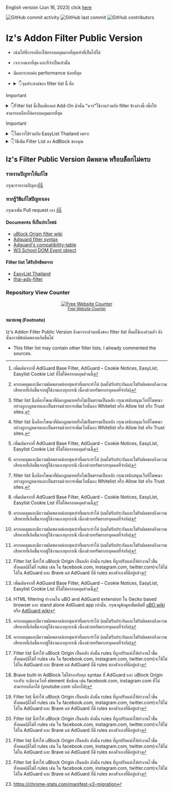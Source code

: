 English version (Jun 16, 2023) click  [here](https://github.com/Iz-zzzzz/IzFilter-Public/blob/main/README_Eng.md)

<img alt="GitHub commit activity" src="https://img.shields.io/github/commit-activity/m/Iz-zzzzz/IzFilter-Public"> <img alt="GitHub last commit" src="https://img.shields.io/github/last-commit/Iz-zzzzz/IzFilter-Public"> <img alt="GitHub contributors" src="https://img.shields.io/github/contributors/Iz-zzzzz/IzFilter-Public">

# Iz's Addon Filter Public Version

- เน้นไปที่การบล็อกให้ครอบคลุมมากที่สุดเท่าที่เป็นไปได้
- เจาะจงมากที่สุด และที่จำเป็นเท่านั้น
- มีผลกระทบต่อ performance น้อยที่สุด
- <details><summary>👇จุดประสงค์ของ filter list นี้ คือ</summary>

  - บล็อกโฆษณาทุกชนิด [^3][^6][^4]
    - script โฆษณา
    - โฆษณาประจำเว็บ (ไม่รวมถึงโฆษณาประจำเว็บที่ไม่ได้การสนับสนุนจากภายนอก)
    - โฆษณาประเภทรูป
    - โฆษณาประเภทข้อความ
    - โฆษณาประเภท video  (video ad)
    - โฆษณาประเภทเว็บพuัu
    - โฆษณาทั่วไป (generic ad)
    - advertisement network request
    - popup advertisement
    - popunder advertisement
    - notification advertisement
    - anti-adblock [^4]
    - โฆษณาประเภท frame
  - บล็อกสื่งต่างๆ ที่น่ารำคาญ หรือดึงดูดความสนใจ [^3][^6]
    - paywall ที่ไม่สมเหตุสมผล [^4]
    - cookie consent
      - cosmetics rule
      - cookie network request rule
    - ป้องกันการคลิกขวา
    - ป้องกันลากคลุมข้อความ
    - แก้ไข css ของบางเว็บที่ผิดพลาด (ไม่กระทบต่อการใช้งาน)
  - ความเป็นส่วนตัว [^3][^6]
    - analytics
    - telemetry
    - network request parameter ที่ไม่จำเป็น
    - script หรือ element ไม่จำเป็น (ไม่รวม back to top button)
  - บล็อกเว็บอันตราย เช่น spam ใน Facebook(เมื่อกดคลิกลิงก์ไปจะมีข้อความเตือน), ลิงก์ Phishing [^6]
    - เว็บอันตรายประเภท frame ที่แฝงภายในเว็บ
  - พยายามให้สามารถทำงานได้ดีที่สุด แม้ไม่ได้เปิดใช้งาน cosmetic filter [^6]
  - unblock rules ที่ไม่จำเป็นของ filter list อื่นๆ ทำให้ performance ดีขึ้น เช่น facebook.com, twitter.com, instagram.com, youtube.com เป็นต้น [^1] [^3]
  - พยายามใช้ HTML Filtering เมื่อใช้ได้ [^5] [^6]
  - สามารถใช้ร่วมกับ extension [Dark Reader](https://github.com/darkreader/darkreader) ได้ และช่วยแก้บาง element ที่ทำให้เป็น dark mode ไม่สำเร็จด้วย [^6]
  - หากเป็นชาวต่างชาติ(ไม่เข้าเว็บภาษาไทย) แล้วใช้ filter list นี้ จะได้ประโยชน์จากการ rule ที่เพิ่มเติมในเว็บ international และ unblock rules ที่ไม่จำเป็นของ filter list อื่นๆ
</details>

> [!IMPORTANT]
> <details><summary>👇Filter list นี้เป็นเพียงแค่ Add-On ดังนั้น "ควร"ใช้งานร่วมกับ filter ข้างล่างนี้ เพื่อให้สามารถบล็อกได้ครอบคลุมมากที่สุด</summary>
>
> - AdGuard Filter
> - AdGuard – Cookie Notices
> - AdGuard Tracking Protection
> - AdGuard URL Tracking Protection
> - AdGuard – Mobile Ads
> - EasyList
> - Easylist Cookie List
> - Easy Privacy 
>
> ถ้าใช้ uBlock Origin ก็ควรเปิด uBlock filters – Ads, uBlock filters – Privacy และ uBlock filters – Annoyances ด้วย
</details>

> [!IMPORTANT]
> <details><summary>👇ไม่ควรใช้ร่วมกับ EasyList Thailand เพราะ </summary>
>
> 1. [EasyList Thailand](https://github.com/easylist-thailand/easylist-thailand) อาจไม่ได้มีการ maintenance บ่อยนัก ทำให้ filter ส่วนใหญ่ใช้ไม่ได้ หรือไม่ก็มีบางส่วนซ้อนทับกันกับ filter นี้ โดยไม่จำเป็น
> 2. จุดประสงค์หลักที่ต่างกันของ filter และทำเพื่อ platform ที่ต่างกัน (filter list นี้เน้นรองรับ uBO, AdGuard, Brave เป็นหลัก) จึงอาจทำให้ filter บางส่วนขัดแย้งกันหรือใช้ได้ไม่เต็มประสิทธิภาพ
> 3. filter list นี้ทำมาครอบคลุมกว่า [EasyList Thailand](https://github.com/easylist-thailand/easylist-thailand)

<details><summary>👇วิธีเพิ่ม Filter List ลง AdBlock ของคุณ
</summary>

- ~~[AdGuard extension](https://adguard.com/en/adguard-browser-extension/overview.html)~~ [^1]
  - ~~กด[ที่นี่](https://subscribe.adblockplus.org/?location=https%3A%2F%2Fraw.githubusercontent.com%2FIz-zzzzz%2FIzFilter-Public%2Fmain%2FIz's%20Addon%20Filter%20Public%20Github.txt&title=Iz's%20Addon%20Filter%20Public%20Github) > กด Next > (ทำหรือไม่ก็ได้ มีผลเล็กน้อย) ติ๊กถูก Trusted > กด Subscribe~~
รอแก้บัค https://github.com/AdguardTeam/AdguardBrowserExtension/issues/2690, https://github.com/AdguardTeam/AdguardBrowserExtension/issues/2259, https://github.com/AdguardTeam/AdguardBrowserExtension/issues/2646
- [uBlock Origin extension](https://github.com/gorhill/uBlock)
  - กด[ที่นี่](https://subscribe.adblockplus.org/?location=https%3A%2F%2Fraw.githubusercontent.com%2FIz-zzzzz%2FIzFilter-Public%2Fmain%2FIz's%20Addon%20Filter%20Public%20Github.txt&title=Iz's%20Addon%20Filter%20Public%20Github) > กด Subscribe ที่มุมขวาบน
  - ถ้าเป็นไปได้ เพิ่ม `https://raw.githubusercontent.com/Iz-zzzzz` ลงใน trustedListPrefixes ด้วย [รายละเอียดเพิ่มเติม](https://github.com/gorhill/uBlock/wiki/Advanced-settings#trustedlistprefixes)
- Brave Browser (built-in AdBlock) [Windows, iOS, iPadOS, macOS, Android, Linux](https://brave.com/) [^2]
  - ไปที่การตั้งค่าของ Brave browser > Shields > Content filtering > ตรงหมวด Add custom filter lists > ให้ใส่ Url นี้ `https://raw.githubusercontent.com/Iz-zzzzz/IzFilter-Public/main/Iz's%20Addon%20Filter%20Public%20Github.txt` > กด Add
- AdGuard Application: [Windows](https://adguard.com/en/adguard-windows/overview.html) [^1], [Android app](https://adguard.com/en/adguard-android/overview.html) [^1], [iOS, iPadOS](https://apps.apple.com/us/app/adguard-adblock-privacy/id1047223162) [^1], [Mac](https://adguard.com/en/adguard-mac/overview.html) [^1]
  - ให้หาในหมวด Custom filter แล้วใส่ Url นี้ `https://raw.githubusercontent.com/Iz-zzzzz/IzFilter-Public/main/Iz's%20Addon%20Filter%20Public%20Github.txt` > ติ๊กถูก Trusted > กด Subscribe
- อื่นๆ
  - ให้หา menu ที่บอกถึง custom filter lists แล้วนำลิงก์ไปใส่ด้วยตัวเอง

> filter นี้ทำมาเพื่อรองรับ platform ด้านบนเป็นหลัก

> Chromium กำลังจะปิด Manifest V2 (API หลักของ AdBlock) ในอนาคต แนะนำให้หลีกเลี่ยง Chromium-based browser ไปใช้ Brave, Firefox หรือ AdGuard Application แทน [^7]
</details>

## Iz's Filter Public Version ผิดพลาด หรือบล็อกไม่ครบ
### รายงานปัญหาให้แก้ไข
กรุณารายงานปัญหา[ที่นี้](https://github.com/Iz-zzzzz/IzFilter-Public/issues) 

### หากรู้วิธีแก้ไขปัญหาเอง

กรุณาเพิ่ม Pull request เอง [ที่นี้](https://github.com/Iz-zzzzz/IzFilter-Public/pulls)

#### Documents ที่เป็นประโยชน์
- [uBlock Origin filter wiki](https://github.com/gorhill/uBlock/wiki/Static-filter-syntax)
- [Adguard filter syntax](https://kb.adguard.com/en/general/how-to-create-your-own-ad-filters)
- [Adguard's compatibility-table](https://github.com/AdguardTeam/Scriptlets/blob/master/wiki/compatibility-table.md)
- [W3 School DOM Event object](https://www.w3schools.com/jsref/dom_obj_event.asp)

#### Filter list ได้รับอิทธิพลจาก
- [EasyList Thailand](https://github.com/easylist-thailand/easylist-thailand)
- [thai-ads-filter](https://github.com/adblock-thai/thai-ads-filter)

### Repository View Counter
<div align='center'><a href='https://www.websitecounterfree.com'><img src='https://www.websitecounterfree.com/c.php?d=9&id=55347&s=4' border='0' alt='Free Website Counter'></a><br / ><small><a href='https://www.websitecounterfree.com' title="Free Website Counter">Free Website Counter</a></small></div>

#### หมายเหตุ (Footnote)
Iz's Addon Filter Public Version ดึงมาจากส่วนหนึ่งของ filter list ที่ผมใช้เองส่วนตัว ดังนั้นอาจมีข้อผิดพลาดเกิดขึ้นได้
- This filter list may contain other filter lists. I already commented the sources.

[^1]: Filter list นี้ทำให้ uBlock Origin เป็นหลัก ดังนั้น rules ที่ถูกปรับแต่งให้ทำงานไวขึ้นทั้งหมด(มีไม่กี่ rules เช่น ใน facebook.com, instagram.com, twitter.com)จะใช้ไม่ได้ใน AdGuard และ Brave แต่ AdGuard ก็มี rules ของตัวเองที่ดีอยู่แล้ว

[^2]: Brave built-in AdBlock ไม่ได้รองรับทุก syntax ที่ AdGuard และ uBlock Origin รองรับ จะมีบางเว็บที่ element ซับซ้อน เช่น facebook.com, instagram.com ที่ไม่สามารถบล็อกได้ (youtube.com บล็อกได้)

[^3]: เพิ่มเติมจากที่ AdGuard Base Filter, AdGuard – Cookie Notices, EasyList, Easylist Cookie List ที่ไม่ได้ครอบคลุมส่วนนี้

[^4]: filter list นี้บล็อกโษณาที่ผิดกฏหมายหรือไม่เป็นธรรมเป็นหลัก กรุณาสนับสนุนเว็บที่โฆษณาอย่างถูกกฏหมายและเป็นธรรมด้วยการเพิ่มเว็บนั้นลง Whitelist หรือ Allow list หรือ Trust sites.

[^5]:  HTML filtering ทำงานใน uBO and AdGuard extension ใน Gecko based browser และ stand alone AdGuard app เท่านั้น. กรุณาดูข้อมูลเพิ่มเติมที่ [uBO wiki](https://github.com/gorhill/uBlock/wiki/Static-filter-syntax#html-filters) หรือ [AdGuard wiki](https://adguard.com/kb/general/ad-filtering/create-own-filters/#html-filtering-rules)

[^6]: ครอบคลุมและมีความผิดพลาดน้อยสุดเท่าที่ผมจะทำได้ (ผมไม่รับประกันและไม่รับผิดชอบถึงความเสียหายที่เกิดขึ้นจากผู้ใช้งานเองทุกกรณี เนื่องด้วยทรัพยากรบุคคลที่จำกัด)

[^7]: https://chrome-stats.com/manifest-v3-migration
